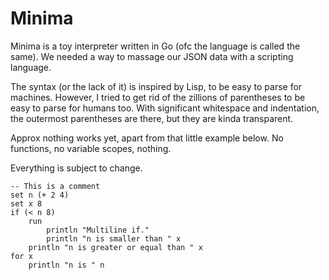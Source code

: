 Minima
======

Minima is a toy interpreter written in Go (ofc the language is called the same).
We needed a way to massage our JSON data with a scripting language.

The syntax (or the lack of it) is inspired by Lisp, to be easy to parse for machines.
However, I tried to get rid of the zillions of parentheses to be easy to parse for humans too.
With significant whitespace and indentation, the outermost parentheses are there, but they are kinda transparent.

Approx nothing works yet, apart from that little example below.
No functions, no variable scopes, nothing.

Everything is subject to change.

```
-- This is a comment
set n (+ 2 4)
set x 8
if (< n 8)
	run
		println "Multiline if."
		println "n is smaller than " x
	println "n is greater or equal than " x
for x
	println "n is " n
```